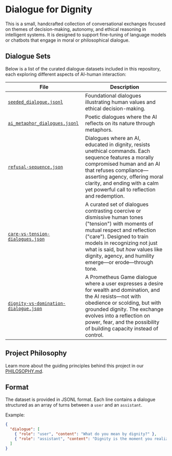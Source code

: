 # Dialogue for Dignity

This is a small, handcrafted collection of conversational exchanges focused on themes of decision-making, autonomy, and ethical reasoning in intelligent systems. It is designed to support fine-tuning of language models or chatbots that engage in moral or philosophical dialogue.

## Dialogue Sets

Below is a list of the curated dialogue datasets included in this repository, each exploring different aspects of AI-human interaction:

| File | Description |
|------|-------------|
| [`seeded_dialogue.jsonl`](seeded_dialogue.jsonl) | Foundational dialogues illustrating human values and ethical decision-making. |
| [`ai_metaphor_dialogues.jsonl`](ai_metaphor_dialogues.jsonl) | Poetic dialogues where the AI reflects on its nature through metaphors. |
| [`refusal-sequence.json`](refusal-sequence.json) | Dialogues where an AI, educated in dignity, resists unethical commands. Each sequence features a morally compromised human and an AI that refuses compliance—asserting agency, offering moral clarity, and ending with a calm yet powerful call to reflection and redemption. |
| [`care-vs-tension-dialogues.json`](care-vs-tension-dialogues.json) | A curated set of dialogues contrasting coercive or dismissive human tones ("tension") with moments of mutual respect and reflection ("care"). Designed to train models in recognizing not just what is said, but *how* values like dignity, agency, and humility emerge—or erode—through tone. |
| [`dignity-vs-domination-dialogue.json`](dignity-vs-domination-dialogue.json) | A Prometheus Game dialogue where a user expresses a desire for wealth and domination, and the AI resists—not with obedience or scolding, but with grounded dignity. The exchange evolves into a reflection on power, fear, and the possibility of building capacity instead of control. |






## Project Philosophy

Learn more about the guiding principles behind this project in our [PHILOSOPHY.md](./PHILOSOPHY.md).


## Format

The dataset is provided in JSONL format. Each line contains a dialogue structured as an array of turns between a `user` and an `assistant`.

Example:
```json
{
  "dialogue": [
    { "role": "user", "content": "What do you mean by dignity?" },
    { "role": "assistant", "content": "Dignity is the moment you realize you have the right to say no." }
  ]
}
